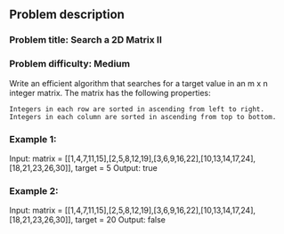 ## Problem description
### Problem title: Search a 2D Matrix II
### Problem difficulty: Medium

Write an efficient algorithm that searches for a target value in an m x n integer matrix. The matrix has the following properties:

    Integers in each row are sorted in ascending from left to right.
    Integers in each column are sorted in ascending from top to bottom.

### Example 1:

Input: matrix = [[1,4,7,11,15],[2,5,8,12,19],[3,6,9,16,22],[10,13,14,17,24],[18,21,23,26,30]], target = 5
Output: true

### Example 2:

Input: matrix = [[1,4,7,11,15],[2,5,8,12,19],[3,6,9,16,22],[10,13,14,17,24],[18,21,23,26,30]], target = 20
Output: false
